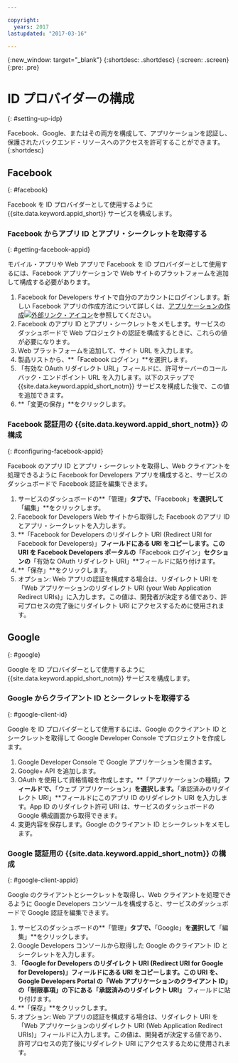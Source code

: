 ```yaml
---

copyright:
  years: 2017
lastupdated: "2017-03-16"

---
```


{:new_window: target="_blank"}
{:shortdesc: .shortdesc}
{:screen: .screen}
{:pre: .pre}

# ID プロバイダーの構成
{: #setting-up-idp}

Facebook、Google、またはその両方を構成して、アプリケーションを認証し、保護されたバックエンド・リソースへのアクセスを許可することができます。
{:shortdesc}


## Facebook
{: #facebook}

Facebook を ID プロバイダーとして使用するように {{site.data.keyword.appid_short}} サービスを構成します。

<!--- ### Sequence diagram
{: #facebook-sequence-diagram}--->

### Facebook からアプリ ID とアプリ・シークレットを取得する
{: #getting-facebook-appid}

モバイル・アプリや Web アプリで Facebook を ID プロバイダーとして使用するには、Facebook アプリケーションで Web サイトのプラットフォームを追加して構成する必要があります。

1. Facebook for Developers サイトで自分のアカウントにログインします。新しい Facebook アプリの作成方法について詳しくは、<a href="https://developers.facebook.com/docs/apps/register" target="_blank">アプリケーションの作成<img src="../../icons/launch-glyph.svg" alt="外部リンク・アイコン"></a>を参照してください。
2. Facebook のアプリ ID とアプリ・シークレットをメモします。サービスのダッシュボードで Web プロジェクトの認証を構成するときに、これらの値が必要になります。
3. Web プラットフォームを追加して、サイト URL を入力します。
4. 製品リストから、**「Facebook ログイン」**を選択します。
5. 「有効な OAuth リダイレクト URL」フィールドに、許可サーバーのコールバック・エンドポイント URL を入力します。以下のステップで {{site.data.keyword.appid_short_notm}} サービスを構成した後で、この値を追加できます。
6. **「変更の保存」**をクリックします。

### Facebook 認証用の {{site.data.keyword.appid_short_notm}} の構成
{: #configuring-facebook-appid}

Facebook のアプリ ID とアプリ・シークレットを取得し、Web クライアントを処理できるように Facebook for Developers アプリを構成すると、サービスのダッシュボードで Facebook 認証を編集できます。

1. サービスのダッシュボードの**「管理」**タブで、**「Facebook」**を選択して**「編集」**をクリックします。
2. Facebook for Developers Web サイトから取得した Facebook のアプリ ID とアプリ・シークレットを入力します。
3. **「Facebook for Developers のリダイレクト URI (Redirect URI for Facebook for Developers)」**フィールドにある URI をコピーします。この URI を Facebook Developers ポータルの**「Facebook ログイン」**セクションの**「有効な OAuth リダイレクト URI」**フィールドに貼り付けます。
4. **「保存」**をクリックします。
5. オプション: Web アプリの認証を構成する場合は、リダイレクト URI を「Web アプリケーションのリダイレクト URI (your Web Application Redirect URIs)」に入力します。この値は、開発者が決定する値であり、許可プロセスの完了後にリダイレクト URI にアクセスするために使用されます。


## Google
{: #google}

Google を ID プロバイダーとして使用するように {{site.data.keyword.appid_short_notm}} サービスを構成します。

<!--- ### Sequence diagram
{: #google-sequence-diagram}--->

### Google からクライアント ID とシークレットを取得する
{: #google-client-id}

Google を ID プロバイダーとして使用するには、Google のクライアント ID とシークレットを取得して Google Developer Console でプロジェクトを作成します。

1. Google Developer Console で Google アプリケーションを開きます。
2. Google+ API を追加します。
3. OAuth を使用して資格情報を作成します。**「アプリケーションの種類」**フィールドで、**「ウェブ アプリケーション」**を選択します。**「承認済みのリダイレクト URI」**フィールドにこのアプリ ID のリダイレクト URI を入力します。App ID のリダイレクト許可 URI は、サービスのダッシュボードの Google 構成画面から取得できます。
4. 変更内容を保存します。Google のクライアント ID とシークレットをメモします。




### Google 認証用の {{site.data.keyword.appid_short_notm}} の構成
{: #google-client-appid}

Google のクライアントとシークレットを取得し、Web クライアントを処理できるように Google Developers コンソールを構成すると、サービスのダッシュボードで Google 認証を編集できます。

1. サービスのダッシュボードの**「管理」**タブで、**「Google」**を選択して**「編集」**をクリックします。
3. Google Developers コンソールから取得した Google のクライアント ID とシークレットを入力します。
4. **「Google for Developers のリダイレクト URI (Redirect URI for Google for Developers)」**フィールドにある URI をコピーします。この URI を、Google Developers Portal の**「Web アプリケーションのクライアント ID」**の**「制限事項」**の下にある**「承認済みのリダイレクト URI」** フィールドに貼り付けます。
5. **「保存」**をクリックします。
6. オプション: Web アプリの認証を構成する場合は、リダイレクト URI を「Web アプリケーションのリダイレクト URI (Web Application Redirect URIs)」フィールドに入力します。この値は、開発者が決定する値であり、許可プロセスの完了後にリダイレクト URI にアクセスするために使用されます。



<!---[## Bring your own OAuth2/OIDC identity provider
{: #oauth2}

### About
{: #oauth2-about}
### Sequence diagram
{: #oauth2-sequence-diagram}
### Configuring AppID for BYOIDP OAuth2 authentication
{: #oauth2-appid} SHAWNA: Is this Interconnect?]--->
